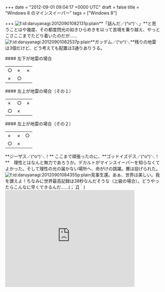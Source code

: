 
+++
date = "2012-09-01 09:04:17 +0000 UTC"
draft = false
title = "Windows 8 のマインスイーパー"
tags = ["Windows 8"]

+++
<img src="http://cdn-ak.f.st-hatena.com/images/fotolife/d/daruyanagi/20120901/20120901082131.png" alt="f:id:daruyanagi:20120901082131p:plain" title="f:id:daruyanagi:20120901082131p:plain" class="hatena-fotolife"/>**「詰んだ／(^o^)＼」**と思うことはや幾度、その都度閃光の如きひらめきを以って苦境を乗り越え、やっとこさここまでたどり着いたのだが……<img src="http://cdn-ak.f.st-hatena.com/images/fotolife/d/daruyanagi/20120901/20120901082537.png" alt="f:id:daruyanagi:20120901082537p:plain" title="f:id:daruyanagi:20120901082537p:plain" class="hatena-fotolife"/>**ガッデム／(^o^)＼**残りの地雷は3個だけど、どう考えても配置は3通りありうる。

<div class="section">
    #### 左下が地雷の場合
    
<table>
    <tbody><tr>
    <td>○</td>
    <td>×</td>
    <td>×</td>
    </tr>
    <tr>
    <td>×</td>
    <td>○</td>
    </tr>
</tbody></table>
</div>
<div class="section">
    #### 左上が地雷の場合（その１）
    
<table>
    <tbody><tr>
    <td>×</td>
    <td>○</td>
    <td>×</td>
    </tr>
    <tr>
    <td>○</td>
    <td>×</td>
    </tr>
</tbody></table>
</div>
<div class="section">
    #### 左上が地雷の場合（その２）
    
<table>
    <tbody><tr>
    <td>×</td>
    <td>×</td>
    <td>○</td>
    </tr>
    <tr>
    <td>○</td>
    <td>×</td>
    </tr>
</tbody></table>**ジーザス／(^o^)＼！** ここまで頑張ったのに、**ゴッドイズデス／(^o^)＼！**　理性とはなんと無力であろうか。デカルトがマインスイーパーを知らなくてよかった。そして理性の光の届かない場所へ、命がけの跳躍。賽は投げられた。<img src="http://cdn-ak.f.st-hatena.com/images/fotolife/d/daruyanagi/20120901/20120901084355.png" alt="f:id:daruyanagi:20120901084355p:plain" title="f:id:daruyanagi:20120901084355p:plain" class="hatena-fotolife"/>見事生還。あぁ、世界は美しい。我を讃えよ！ちなみに世界最高記録は38秒なんだそうな（上級の場合）。どうやったらこんなに早くできるんだ……(；´Д｀)<iframe width="420" height="315" src="http://www.youtube.com/embed/oQ9iEDMLZpw?wmode=transparent" frameborder="0" allowfullscreen=""></iframe>

</div>

